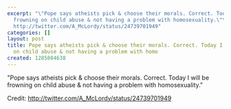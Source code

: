 ```yaml
---
excerpt: "\"Pope says atheists pick & choose their morals. Correct. Today I will be
  frowning on child abuse & not having a problem with homosexuality.\"\r\n\r\nCredit:
  http://twitter.com/A_McLordy/status/24739701949"
categories: []
layout: post
title: Pope says atheists pick & choose their morals. Correct. Today I will be frowning
  on child abuse & not having a problem with homo
created: 1285804638
---
```

"Pope says atheists pick & choose their morals. Correct. Today I will be frowning on child abuse & not having a problem with homosexuality."

Credit: http://twitter.com/A_McLordy/status/24739701949
